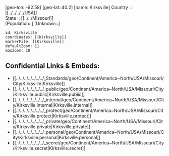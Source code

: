 ﻿---
location: [40.2,-92.58] 
mapzoom: [7,12] 
mapmarker: city 
type: City
tags:
- geo/City


SpocWebEntityId: 31457
isDeleted: false
confidential: public

---
[geo-lon::-92.58] 
[geo-lat::40.2] 
[name::Kirksville] 
Country :: [[../../../../USA]]  
State :: [[../../Missouri]]  
[Population::] 
[Unknown::] 


```leaflet
id: Kirksville
coordinates: [[Kirksville]] 
markerFile: [[Kirksville]] 
defaultZoom: 11 
maxZoom: 18
```


## Confidential Links & Embeds: 
- [[../../../../../../../_Standards/geo/Continent/America~North/USA/Missouri/City/Kirksville|Kirksville]] 
- [[../../../../../../../_public/geo/Continent/America~North/USA/Missouri/City/Kirksville.public|Kirksville.public]] 
- [[../../../../../../../_internal/geo/Continent/America~North/USA/Missouri/City/Kirksville.internal|Kirksville.internal]] 
- [[../../../../../../../_protect/geo/Continent/America~North/USA/Missouri/City/Kirksville.protect|Kirksville.protect]] 
- [[../../../../../../../_private/geo/Continent/America~North/USA/Missouri/City/Kirksville.private|Kirksville.private]] 
- [[../../../../../../../_personal/geo/Continent/America~North/USA/Missouri/City/Kirksville.personal|Kirksville.personal]] 
- [[../../../../../../../_secret/geo/Continent/America~North/USA/Missouri/City/Kirksville.secret|Kirksville.secret]] 
